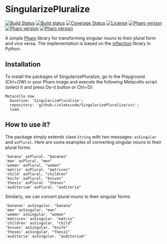 # SingularizePluralize

[![Build Status](https://travis-ci.org/olekscode/SingularizePluralize.svg?branch=master)](https://travis-ci.org/olekscode/SingularizePluralize)
[![Build status](https://ci.appveyor.com/api/projects/status/1dugaws6dlc20lts?svg=true)](https://ci.appveyor.com/project/olekscode/singularizepluralize)
[![Coverage Status](https://coveralls.io/repos/github/olekscode/SingularizePluralize/badge.svg?branch=master)](https://coveralls.io/github/olekscode/SingularizePluralize?branch=master)
[![License](https://img.shields.io/badge/license-MIT-blue.svg)](https://raw.githubusercontent.com/olekscode/SingularizePluralize/master/LICENSE)
[![Pharo version](https://img.shields.io/badge/Pharo-6.1-%23aac9ff.svg)](https://pharo.org/download)
[![Pharo version](https://img.shields.io/badge/Pharo-7.0-%23aac9ff.svg)](https://pharo.org/download)
[![Pharo version](https://img.shields.io/badge/Pharo-8.0-%23aac9ff.svg)](https://pharo.org/download)

A simple [Pharo](http://pharo.org/) library for transforming singular nouns to their plural form and vice versa. The implementation is based on the [inflection](https://inflection.readthedocs.io/en/latest/_modules/inflection.html) library in Python.

## Installation

To install the packages of SingularizePluralize, go to the Playground (Ctrl+OW) in your Pharo image and execute the following Metacello script (select it and press Do-it button or Ctrl+D):

```Smalltalk
Metacello new
  baseline: 'SingularizePluralize';
  repository: 'github://olekscode/SingularizePluralize/src';
  load.
```

## How to use it?

The package simply extends class `String` with two messages: `asSingular` and `asPlural`. Here are some examples of converting singular nouns to their plural forms:

```Smalltalk
'banana' asPlural. "bananas"
'man' asPlural. "men"
'woman' asPlural. "women"
'matrix' asPlural. "matrices"
'child' asPlural. "children"
'knife' asPlural. "knives"
'thesis' asPlural. "theses"
'auditorium' asPlural. "auditoria"
```

Similarly, we can convert plural nouns to their singular forms:

```Smalltalk
'bananas' asSingular. "banana"
'men' asSingular. "man"
'women' asSingular. "woman"
'matrices' asSingular. "matrix"
'children' asSingular. "child"
'knives' asSingular. "knife"
'theses' asSingular. "thesis"
'auditoria' asSingular. "auditorium"
```
